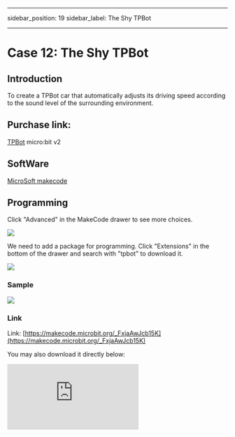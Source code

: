 ﻿---

sidebar_position: 19
sidebar_label: The Shy TPBot

---

# Case 12: The Shy TPBot

## Introduction

To create a TPBot car that automatically adjusts its driving speed according to the sound level of the surrounding environment.

## Purchase link:

[TPBot](https://www.elecfreaks.com/tpbot.html)
micro:bit v2

## SoftWare

[MicroSoft makecode](https://makecode.microbit.org/#)


## Programming


 Click "Advanced" in the MakeCode drawer to see more choices.

![](https://wiki-media-ef.oss-cn-hongkong.aliyuncs.com//images/TPBot_tianpeng_case_01_02.png)

We need to add a package for programming. Click "Extensions" in the bottom of the drawer and search with "tpbot" to download it.

![](https://wiki-media-ef.oss-cn-hongkong.aliyuncs.com//images/TPBot_tianpeng_case_01_03.png)

### Sample



![](https://wiki-media-ef.oss-cn-hongkong.aliyuncs.com//images/TPBot_tianpeng_case_19_04.png)


### Link
Link: [https://makecode.microbit.org/_FxjaAwJcb15K](https://makecode.microbit.org/_FxjaAwJcb15K)

You may also download it directly below:

<div
    style={{
        position: 'relative',
        paddingBottom: '60%',
        overflow: 'hidden',
    }}
>
    <iframe
        src="https://makecode.microbit.org/_FxjaAwJcb15K"
        frameborder="0"
        sandbox="allow-popups allow-forms allow-scripts allow-same-origin"
        style={{
            position: 'absolute',
            width: '100%',
            height: '100%',
        }}
    />
</div>

### Conclusion

The TPBot smart car automatically adjusts the driving speed according to the sound level of the surrounding environment.

